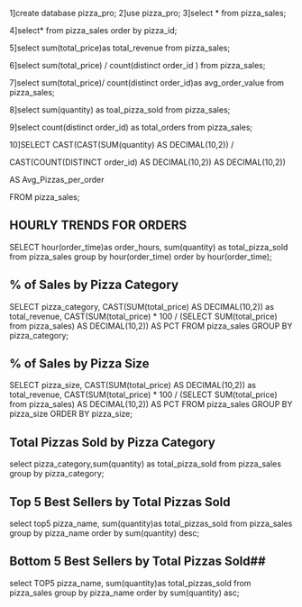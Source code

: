 1]create database pizza_pro;
2]use pizza_pro;
3]select * from pizza_sales;

4]select* from pizza_sales order by pizza_id;

5]select sum(total_price)as total_revenue from pizza_sales;

6]select sum(total_price) / count(distinct order_id ) from pizza_sales;

7]select sum(total_price)/ count(distinct order_id)as avg_order_value from pizza_sales;

8]select sum(quantity) as toal_pizza_sold from pizza_sales;

9]select count(distinct order_id) as total_orders from pizza_sales;

10]SELECT CAST(CAST(SUM(quantity) AS DECIMAL(10,2)) / 

CAST(COUNT(DISTINCT order_id) AS DECIMAL(10,2)) AS DECIMAL(10,2))

AS Avg_Pizzas_per_order

FROM pizza_sales;

## HOURLY TRENDS FOR ORDERS ##
SELECT hour(order_time)as order_hours, sum(quantity) as total_pizza_sold from pizza_sales group by
hour(order_time) order by hour(order_time);

## % of Sales by Pizza Category ##
SELECT pizza_category, CAST(SUM(total_price) AS DECIMAL(10,2)) as total_revenue,
CAST(SUM(total_price) * 100 / (SELECT SUM(total_price) from pizza_sales) AS DECIMAL(10,2)) AS PCT
FROM pizza_sales
GROUP BY pizza_category;

## % of Sales by Pizza Size ##
SELECT pizza_size, CAST(SUM(total_price) AS DECIMAL(10,2)) as total_revenue,
CAST(SUM(total_price) * 100 / (SELECT SUM(total_price) from pizza_sales) AS DECIMAL(10,2)) AS PCT
FROM pizza_sales
GROUP BY pizza_size
ORDER BY pizza_size;

## Total Pizzas Sold by Pizza Category ##
 select pizza_category,sum(quantity) as total_pizza_sold 
 from pizza_sales
 group by pizza_category;
 
 ## Top 5 Best Sellers by Total Pizzas Sold ##
 select top5  pizza_name, sum(quantity)as total_pizzas_sold
 from pizza_sales
 group by pizza_name 
 order by sum(quantity) desc;

## Bottom 5 Best Sellers by Total Pizzas Sold##
select TOP5 pizza_name, sum(quantity)as total_pizzas_sold
from pizza_sales group by pizza_name order by sum(quantity) asc;
